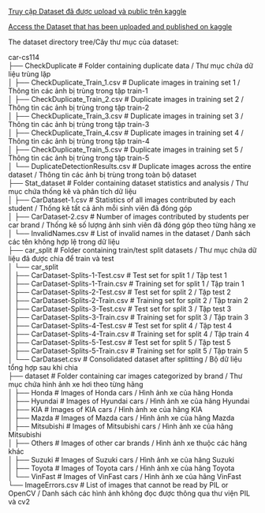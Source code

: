 [Truy cập Dataset đã được upload và public trên kaggle](https://www.kaggle.com/datasets/lamtruong1594/car-cs114)

[Access the Dataset that has been uploaded and published on kaggle](https://www.kaggle.com/datasets/lamtruong1594/car-cs114)

The dataset directory tree/Cây thư mục của dataset:

car-cs114  
├── CheckDuplicate                # Folder containing duplicate data / Thư mục chứa dữ liệu trùng lặp  
│   ├── CheckDuplicate_Train_1.csv   # Duplicate images in training set 1 / Thông tin các ảnh bị trùng trong tập train-1  
│   ├── CheckDuplicate_Train_2.csv   # Duplicate images in training set 2 / Thông tin các ảnh bị trùng trong tập train-2  
│   ├── CheckDuplicate_Train_3.csv   # Duplicate images in training set 3 / Thông tin các ảnh bị trùng trong tập train-3  
│   ├── CheckDuplicate_Train_4.csv   # Duplicate images in training set 4 / Thông tin các ảnh bị trùng trong tập train-4  
│   ├── CheckDuplicate_Train_5.csv   # Duplicate images in training set 5 / Thông tin các ảnh bị trùng trong tập train-5  
│   └── DuplicateDetectionResults.csv # Duplicate images across the entire dataset / Thông tin các ảnh bị trùng trong toàn bộ dataset  
├── Stat_dataset                  # Folder containing dataset statistics and analysis / Thư mục chứa thống kê và phân tích dữ liệu  
│   ├── CarDataset-1.csv             # Statistics of all images contributed by each student / Thống kê tất cả ảnh mỗi sinh viên đã đóng góp  
│   ├── CarDataset-2.csv             # Number of images contributed by students per car brand / Thống kê số lượng ảnh sinh viên đã đóng góp theo từng hãng xe  
│   └── InvalidNames.csv             # List of invalid names in the dataset / Danh sách các tên không hợp lệ trong dữ liệu  
├── car_split                    # Folder containing train/test split datasets / Thư mục chứa dữ liệu đã được chia để train và test  
│   └── car_split  
│       ├── CarDataset-Splits-1-Test.csv   # Test set for split 1 / Tập test 1  
│       ├── CarDataset-Splits-1-Train.csv  # Training set for split 1 / Tập train 1  
│       ├── CarDataset-Splits-2-Test.csv   # Test set for split 2 / Tập test 2  
│       ├── CarDataset-Splits-2-Train.csv  # Training set for split 2 / Tập train 2  
│       ├── CarDataset-Splits-3-Test.csv   # Test set for split 3 / Tập test 3  
│       ├── CarDataset-Splits-3-Train.csv  # Training set for split 3 / Tập train 3  
│       ├── CarDataset-Splits-4-Test.csv   # Test set for split 4 / Tập test 4  
│       ├── CarDataset-Splits-4-Train.csv  # Training set for split 4 / Tập train 4  
│       ├── CarDataset-Splits-5-Test.csv   # Test set for split 5 / Tập test 5  
│       ├── CarDataset-Splits-5-Train.csv  # Training set for split 5 / Tập train 5  
│       └── CarDataset.csv                 # Consolidated dataset after splitting / Bộ dữ liệu tổng hợp sau khi chia  
├── dataset                      # Folder containing car images categorized by brand / Thư mục chứa hình ảnh xe hơi theo từng hãng  
│   ├── Honda                        # Images of Honda cars / Hình ảnh xe của hãng Honda  
│   ├── Hyundai                      # Images of Hyundai cars / Hình ảnh xe của hãng Hyundai  
│   ├── KIA                          # Images of KIA cars / Hình ảnh xe của hãng KIA  
│   ├── Mazda                        # Images of Mazda cars / Hình ảnh xe của hãng Mazda  
│   ├── Mitsubishi                   # Images of Mitsubishi cars / Hình ảnh xe của hãng Mitsubishi  
│   ├── Others                       # Images of other car brands / Hình ảnh xe thuộc các hãng khác  
│   ├── Suzuki                       # Images of Suzuki cars / Hình ảnh xe của hãng Suzuki  
│   ├── Toyota                       # Images of Toyota cars / Hình ảnh xe của hãng Toyota  
│   └── VinFast                      # Images of VinFast cars / Hình ảnh xe của hãng VinFast  
└── ImageErrors.csv             # List of images that cannot be read by PIL or OpenCV / Danh sách các hình ảnh không đọc được thông qua thư viện PIL và cv2  

